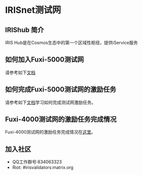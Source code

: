 # IRISnet测试网

## IRIShub 简介

IRIS Hub是在Cosmos生态中的第一个区域性枢纽，提供iService服务

## 如何加入Fuxi-5000测试网

请参考如下[文档](https://www.irisnet.org/docs/zh/get-started/Join-the-Testnet.html#如何加入fuxi测试网)

## 如何完成Fuxi-5000测试网的激励任务

请参考如下[文档](https://github.com/irisnet/testnets/blob/master/fuxi/fuxi-5000/README_CN.md)学习如何完成测试网激励任务。

## Fuxi-4000测试网的激励任务完成情况

Fuxi-4000测试网的激励任务完成情况在[这里](https://github.com/irisnet/testnets/issues/176)。

## 加入社区

* QQ工作群号:834063323
* Riot: #irisvalidators:matrix.org